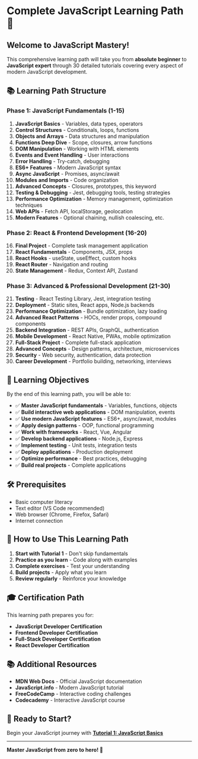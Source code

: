 # Complete JavaScript Learning Path 🚀

## Welcome to JavaScript Mastery!

This comprehensive learning path will take you from **absolute beginner** to **JavaScript expert** through 30 detailed tutorials covering every aspect of modern JavaScript development.

## 📚 Learning Path Structure

### **Phase 1: JavaScript Fundamentals (1-15)**
1. **JavaScript Basics** - Variables, data types, operators
2. **Control Structures** - Conditionals, loops, functions
3. **Objects and Arrays** - Data structures and manipulation
4. **Functions Deep Dive** - Scope, closures, arrow functions
5. **DOM Manipulation** - Working with HTML elements
6. **Events and Event Handling** - User interactions
7. **Error Handling** - Try-catch, debugging
8. **ES6+ Features** - Modern JavaScript syntax
9. **Async JavaScript** - Promises, async/await
10. **Modules and Imports** - Code organization
11. **Advanced Concepts** - Closures, prototypes, this keyword
12. **Testing & Debugging** - Jest, debugging tools, testing strategies
13. **Performance Optimization** - Memory management, optimization techniques
14. **Web APIs** - Fetch API, localStorage, geolocation
15. **Modern Features** - Optional chaining, nullish coalescing, etc.

### **Phase 2: React & Frontend Development (16-20)**
16. **Final Project** - Complete task management application
17. **React Fundamentals** - Components, JSX, props
18. **React Hooks** - useState, useEffect, custom hooks
19. **React Router** - Navigation and routing
20. **State Management** - Redux, Context API, Zustand

### **Phase 3: Advanced & Professional Development (21-30)**
21. **Testing** - React Testing Library, Jest, integration testing
22. **Deployment** - Static sites, React apps, Node.js backends
23. **Performance Optimization** - Bundle optimization, lazy loading
24. **Advanced React Patterns** - HOCs, render props, compound components
25. **Backend Integration** - REST APIs, GraphQL, authentication
26. **Mobile Development** - React Native, PWAs, mobile optimization
27. **Full-Stack Project** - Complete full-stack application
28. **Advanced Concepts** - Design patterns, architecture, microservices
29. **Security** - Web security, authentication, data protection
30. **Career Development** - Portfolio building, networking, interviews

## 🎯 Learning Objectives

By the end of this learning path, you will be able to:

- ✅ **Master JavaScript fundamentals** - Variables, functions, objects
- ✅ **Build interactive web applications** - DOM manipulation, events
- ✅ **Use modern JavaScript features** - ES6+, async/await, modules
- ✅ **Apply design patterns** - OOP, functional programming
- ✅ **Work with frameworks** - React, Vue, Angular
- ✅ **Develop backend applications** - Node.js, Express
- ✅ **Implement testing** - Unit tests, integration tests
- ✅ **Deploy applications** - Production deployment
- ✅ **Optimize performance** - Best practices, debugging
- ✅ **Build real projects** - Complete applications

## 🛠️ Prerequisites

- Basic computer literacy
- Text editor (VS Code recommended)
- Web browser (Chrome, Firefox, Safari)
- Internet connection

## 📖 How to Use This Learning Path

1. **Start with Tutorial 1** - Don't skip fundamentals
2. **Practice as you learn** - Code along with examples
3. **Complete exercises** - Test your understanding
4. **Build projects** - Apply what you learn
5. **Review regularly** - Reinforce your knowledge

## 🎓 Certification Path

This learning path prepares you for:
- **JavaScript Developer Certification**
- **Frontend Developer Certification**
- **Full-Stack Developer Certification**
- **React Developer Certification**

## 📚 Additional Resources

- **MDN Web Docs** - Official JavaScript documentation
- **JavaScript.info** - Modern JavaScript tutorial
- **FreeCodeCamp** - Interactive coding challenges
- **Codecademy** - Interactive JavaScript course

## 🚀 Ready to Start?

Begin your JavaScript journey with **[Tutorial 1: JavaScript Basics](./01-javascript-basics.md)**

---

**Master JavaScript from zero to hero! 🚀**

